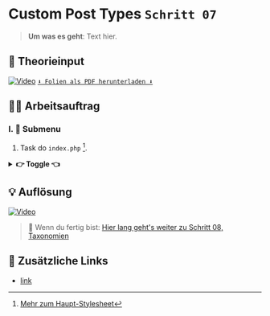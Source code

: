 # Custom Post Types `Schritt 07`
> **Um was es geht**: 
> Text hier.

## 🧠 Theorieinput 
[![Video](https://i3.ytimg.com/vi/z1XVoRSLTjw/maxresdefault.jpg)](https://www.youtube.com/watch?v=z1XVoRSLTjw)
[`⬇️ Folien als PDF herunterladen ⬇️`]()

## 🧑‍💻 Arbeitsauftrag

### I. 📃 Submenu 
1. Task do `index.php` [^1].

<details>
<summary><strong>👉 Toggle 👈</strong></summary>

```html
<html></html>
```
</details>

[^1]: [Mehr zum Haupt-Stylesheet](https://developer.wordpress.org/themes/basics/main-stylesheet-style-%20css/#example)

## 💡 Auflösung 
[![Video](https://i3.ytimg.com/vi/z1XVoRSLTjw/maxresdefault.jpg)](https://www.youtube.com/watch?v=z1XVoRSLTjw)

>  🔗 Wenn du fertig bist:
>  [Hier lang geht's weiter zu Schritt 08, Taxonomien](/08_taxonomien)

## 🔗 Zusätzliche Links 
- [link]()